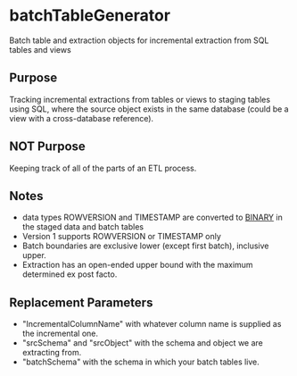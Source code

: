# batchTableGenerator
Batch table and extraction objects for incremental extraction from SQL tables and views

## Purpose
Tracking incremental extractions from tables or views to staging tables using SQL, where the source object exists in the same database (could be a view with a cross-database reference).

## NOT Purpose
Keeping track of all of the parts of an ETL process.

## Notes
- data types ROWVERSION and TIMESTAMP are converted to [BINARY](8) in the staged data and batch tables
- Version 1 supports ROWVERSION or TIMESTAMP only
- Batch boundaries are exclusive lower (except first batch), inclusive upper.
- Extraction has an open-ended upper bound with the maximum determined ex post facto.

## Replacement Parameters
- "IncrementalColumnName" with whatever column name is supplied as the incremental one.
- "srcSchema" and "srcObject" with the schema and object we are extracting from.
- "batchSchema" with the schema in which your batch tables live.